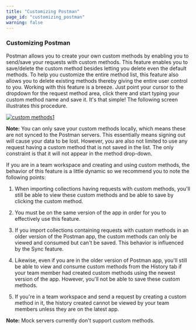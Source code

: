 ```yaml
---
title: "Customizing Postman"
page_id: "customizing_postman"
warning: false
---
```


### Customizing Postman

Postman allows you to create your own custom methods by enabling you to send/save your requests with custom methods. This feature enables you to save/delete the custom method besides letting you delete even the default methods. To help you customize the entire method list, this feature also allows you to delete existing methods thereby giving the entire user control to you. Working with this feature is a breeze. Just point your cursor to the dropdown for the request method area, click there and start typing your custom method name and save it. It's that simple! The following screen illustrates this procedure. 

[![custom methods1](https://s3.amazonaws.com/postman-static-getpostman-com/postman-docs/custom_methods2.gif)](https://s3.amazonaws.com/postman-static-getpostman-com/postman-docs/custom_methods2.gif)

**Note:** You can only save your custom methods locally, which means these are not synced to the Postman servers. This essentially means signing out will cause your data to be lost. However, you are also not limited to use any request having a custom method that is not saved in the list. The only constraint is that it will not appear in the method drop-down.   

If you are in a team workspace and creating and using custom methods, the behavior of this feature is a little dynamic so we recommend you to note the following points:

1. When importing collections having requests with custom methods, you'll still be able to view these custom methods and be able to save by clicking the custom method.

2. You must be on the same version of the app in order for you to effectively use this feature. 

3. If you import collections containing requests with custom methods in an older version of the Postman app, the custom methods can only be viewed and consumed but can't be saved. This behavior is influenced by the Sync feature.

4. Likewise, even if you are in the older version of Postman app, you'll still be able to view and consume custom methods from the History tab if your team member had created custom methods using the newest version of the app. However, you'll not be able to save these custom methods.

5. If you're in a team workspace and send a request by creating a custom method in it, the history created cannot be viewed by your team members unless they are on the latest app.

**Note:** Mock servers currently don't support custom methods. 






  

